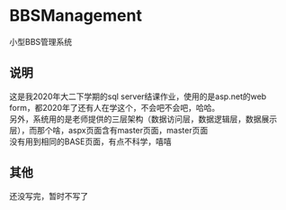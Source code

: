 # BBSManagement
小型BBS管理系统

## 说明
这是我2020年大二下学期的sql server结课作业，使用的是asp.net的web form，都2020年了还有人在学这个，不会吧不会吧，哈哈。  
另外，系统用的是老师提供的三层架构（数据访问层，数据逻辑层，数据展示层），而那个啥，aspx页面含有master页面，master页面  
没有用到相同的BASE页面，有点不科学，嘻嘻

## 其他
还没写完，暂时不写了
